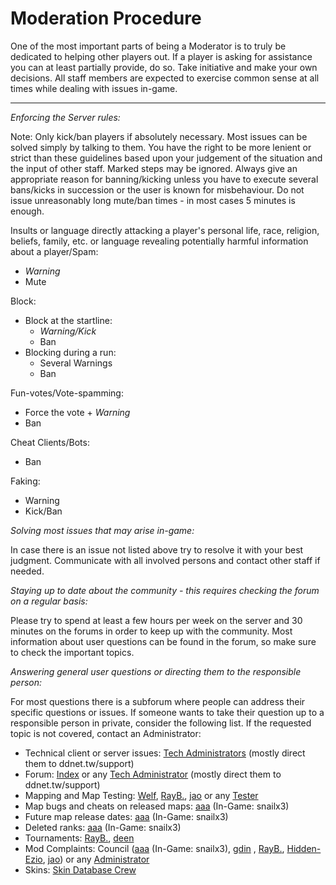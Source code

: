 # Moderation Procedure

One of the most important parts of being a Moderator is to truly be dedicated to helping other players out. If a player is asking for assistance you can at least partially provide, do so. Take initiative and make your own decisions. All staff members are expected to exercise common sense at all times while dealing with issues in-game.

---

*Enforcing the Server rules:*

Note: Only kick/ban players if absolutely necessary. Most issues can be solved simply by talking to them.
You have the right to be more lenient or strict than these guidelines based upon your judgement of the situation and the input of other staff. Marked steps may be ignored. Always give an appropriate reason for banning/kicking unless you have to execute several bans/kicks in succession or the user is known for misbehaviour. Do not issue unreasonably long mute/ban times - in most cases 5 minutes is enough.

Insults or language directly attacking a player's personal life, race, religion, beliefs, family, etc. or language revealing potentially harmful information about a player/Spam:
- *Warning*
- Mute

Block:
- Block at the startline:
    - *Warning/Kick*
    - Ban
- Blocking during a run:
    - Several Warnings
    - Ban

Fun-votes/Vote-spamming:
- Force the vote + *Warning*
- Ban

Cheat Clients/Bots:
- Ban

Faking:
- Warning
- Kick/Ban

*Solving most issues that may arise in-game:*

In case there is an issue not listed above try to resolve it with your best judgment. Communicate with all involved persons and contact other staff if needed.

*Staying up to date about the community - this requires checking the forum on a regular basis:*

Please try to spend at least a few hours per week on the server and 30 minutes on the forums in order to keep up with the community. Most information about user questions can be found in the forum, so make sure to check the important topics.

*Answering general user questions or directing them to the responsible person:*

For most questions there is a subforum where people can address their specific questions or issues. If someone wants to take their question up to a responsible person in private, consider the following list. If the requested topic is not covered, contact an Administrator:
- Technical client or server issues: [Tech Administrators](https://forum.ddnet.tw/memberlist.php?mode=group&g=21) (mostly direct them to ddnet.tw/support)
- Forum: [Index](https://forum.ddnet.tw/memberlist.php?mode=viewprofile&u=53) or any [Tech Administrator](https://forum.ddnet.tw/memberlist.php?mode=group&g=21) (mostly direct them to ddnet.tw/support)
- Mapping and Map Testing: [Welf](https://forum.ddnet.tw/memberlist.php?mode=viewprofile&u=142), [RayB.](https://forum.ddnet.tw/memberlist.php?mode=viewprofile&u=380), [jao](https://forum.ddnet.tw/memberlist.php?mode=viewprofile&u=1291) or any [Tester](https://forum.ddnet.tw/memberlist.php?mode=group&g=25)
- Map bugs and cheats on released maps: [aaa](https://forum.ddnet.tw/memberlist.php?mode=viewprofile&u=54) (In-Game: snailx3)
- Future map release dates: [aaa](https://forum.ddnet.tw/memberlist.php?mode=viewprofile&u=54) (In-Game: snailx3)
- Deleted ranks: [aaa](https://forum.ddnet.tw/memberlist.php?mode=viewprofile&u=54) (In-Game: snailx3)
- Tournaments: [RayB.](https://forum.ddnet.tw/memberlist.php?mode=viewprofile&u=380), [deen](https://forum.ddnet.tw/memberlist.php?mode=viewprofile&u=2)
- Mod Complaints: Council ([aaa](https://forum.ddnet.tw/memberlist.php?mode=viewprofile&u=54) (In-Game: snailx3), [gdin](https://forum.ddnet.tw/memberlist.php?mode=viewprofile&u=392) , [RayB.](https://forum.ddnet.tw/memberlist.php?mode=viewprofile&u=380), [Hidden-Ezio](https://forum.ddnet.tw/memberlist.php?mode=viewprofile&u=64), [jao](https://forum.ddnet.tw/memberlist.php?mode=viewprofile&u=1291)) or any [Administrator](https://forum.ddnet.tw/memberlist.php?mode=group&g=5)
- Skins: [Skin Database Crew](https://forum.ddnet.tw/memberlist.php?mode=group&g=33)
